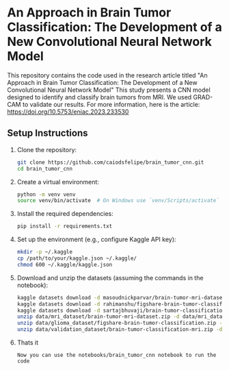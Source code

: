 # An Approach in Brain Tumor Classification: The Development of a New Convolutional Neural Network Model

This repository contains the code used in the research article titled "An Approach in Brain Tumor Classification: The Development of a New Convolutional Neural Network Model" This study presents a CNN model designed to identify and classify brain tumors from MRI. We used GRAD-CAM to validate our results. For more information, here is the article: https://doi.org/10.5753/eniac.2023.233530 

## Setup Instructions

1. Clone the repository:
    ```bash
    git clone https://github.com/caiodsfelipe/brain_tumor_cnn.git
    cd brain_tumor_cnn
    ```

2. Create a virtual environment:
    ```bash
    python -m venv venv
    source venv/bin/activate  # On Windows use `venv/Scripts/activate`
    ```

3. Install the required dependencies:
    ```bash
    pip install -r requirements.txt
    ```

4. Set up the environment (e.g., configure Kaggle API key):
    ```bash
    mkdir -p ~/.kaggle
    cp /path/to/your/kaggle.json ~/.kaggle/
    chmod 600 ~/.kaggle/kaggle.json
    ```

5. Download and unzip the datasets (assuming the commands in the notebook):
    ```bash
    kaggle datasets download -d masoudnickparvar/brain-tumor-mri-dataset -p data/mri_dataset
    kaggle datasets download -d rahimanshu/figshare-brain-tumor-classification -p data/glioma_dataset
    kaggle datasets download -d sartajbhuvaji/brain-tumor-classification-mri -p data/validation_dataset
    unzip data/mri_dataset/brain-tumor-mri-dataset.zip -d data/mri_dataset
    unzip data/glioma_dataset/figshare-brain-tumor-classification.zip -d data/glioma_dataset
    unzip data/validation_dataset/brain-tumor-classification-mri.zip -d data/validation_dataset
    ```

6. Thats it
    ```
    Now you can use the notebooks/brain_tumor_cnn notebook to run the code

